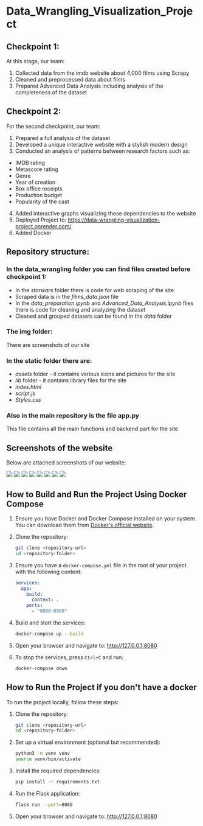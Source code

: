 # Data_Wrangling_Visualization_Project
## Checkpoint 1:
At this stage, our team:
1. Collected data from the imdb website about 4,000 films using Scrapy
2. Cleaned and preprocessed data about films
3. Prepared Advanced Data Analysis including analysis of the completeness of the dataset

## Checkpoint 2:
For the second checkpoint, our team:
1. Prepared a full analysis of the dataset
2. Developed a unique interactive website with a stylish modern design
3. Conducted an analysis of patterns between research factors such as:
- IMDB rating
- Metascore rating
- Genre
- Year of creation
- Box office receipts
- Production budget
- Popularity of the cast
4. Added interactive graphs visualizing these dependencies to the website
5. Deployed Project to: https://data-wrangling-visualization-project.onrender.com/
6. Added Docker

## Repository structure:
### In the data_wrangling folder you can find files created before checkpoint 1:
- In the *starwars* folder there is code for web scraping of the site. 
- Scraped data is in the *films_data.json* file
- In the *data_preparation.ipynb* and *Advanced_Data_Analysis.ipynb* files there is code for cleaning and analyzing the dataset
- Cleaned and grouped datasets can be found in the *data* folder
### The img folder:
There are screenshots of our site
### In the static folder there are: 
- *assets* folder - it contains various icons and pictures for the site
- *lib* folder - it contains library files for the site
- *index.html*
- *script.js*
- *Styles.css*
### Also in the main repository is the file app.py 
This file contains all the main functions and backend part for the site


## Screenshots of the website
Below are attached screenshots of our website:

![ ](img/scr1.png)
![ ](img/scr2.png)
![ ](img/scr3.png)
![ ](img/scr4.png)
![ ](img/scr5.png)
![ ](img/scr6.png)
![ ](img/scr7.png)
![ ](img/scr8.png)

## How to Build and Run the Project Using Docker Compose

1. Ensure you have Docker and Docker Compose installed on your system. You can download them from [Docker's official website](https://www.docker.com/).

2. Clone the repository:
    ```bash
    git clone <repository-url>
    cd <repository-folder>
    ```

3. Ensure you have a `docker-compose.yml` file in the root of your project with the following content:
    ```yaml
    services:
      app:
        build:
          context: .
        ports:
          - "8080:8080"
    ```

4. Build and start the services:
    ```bash
    docker-compose up --build
    ```

5. Open your browser and navigate to:
    http://127.0.0.1:8080

6. To stop the services, press `Ctrl+C` and run:
    ```bash
    docker-compose down
    ```

## How to Run the Project if you don't have a docker
To run the project locally, follow these steps:

1. Clone the repository:
   ```bash
   git clone <repository-url>
   cd <repository-folder>
2. Set up a virtual environment (optional but recommended):
    ```bash
    python3 -m venv venv
    source venv/bin/activate
    ```
3. Install the required dependencies:
    ```bash
    pip install -r requirements.txt
    ```

4. Run the Flask application:
    ```bash
    flask run --port=8080
    ```
5. Open your browser and navigate to:
    http://127.0.0.1:8080
